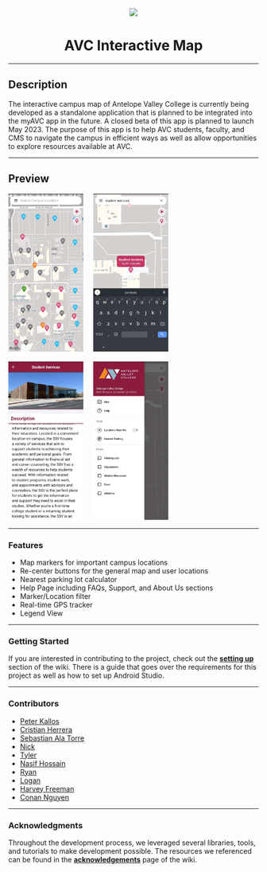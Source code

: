 <div align="center">
  <img src="https://user-images.githubusercontent.com/97070073/199654750-9662d503-29fb-4030-9614-7040b20bb376.png">
  
# AVC Interactive Map
</div>

---

## Description 

The interactive campus map of Antelope Valley College is currently being developed as a standalone application 
that is planned to be integrated into the myAVC app in the future. A closed beta of this app is planned to launch
May 2023. The purpose of this app is to help AVC students, faculty, and CMS to navigate the campus in efficient ways
as well as allow opportunities to explore resources available at AVC.

---

## Preview

<div align="left">
  <img src="https://raw.githubusercontent.com/AVC-CS-Committee/InteractiveCampusMap/assets/demo0.jpg" width="30%">
  &nbsp; &nbsp;
  <img src="https://raw.githubusercontent.com/AVC-CS-Committee/InteractiveCampusMap/assets/demo1.jpg" width="30%">
</div>
&nbsp; &nbsp;
<div>
  <img src="https://raw.githubusercontent.com/AVC-CS-Committee/InteractiveCampusMap/assets/demo2.jpg" width="30%">
  &nbsp; &nbsp;
  <img src="https://raw.githubusercontent.com/AVC-CS-Committee/InteractiveCampusMap/assets/demo3.jpg" width="30%">
</div>

---

### Features

* Map markers for important campus locations
* Re-center buttons for the general map and user locations
* Nearest parking lot calculator
* Help Page including FAQs, Support, and About Us sections
* Marker/Location filter
* Real-time GPS tracker
* Legend View 

---

### Getting Started

If you are interested in contributing to the project, check out the **[setting up](https://github.com/AVC-Computer-Science-Comittee-Projects/InteractiveCampusMap/wiki/Setting-up)** section of the wiki. There is a guide that goes over the requirements for this project as well as how to set up Android Studio.

---

### Contributors

- [Peter Kallos](https://kallosp.github.io/)
- [Cristian Herrera](https://cristianherrera.dev/)
- [Sebastian Ala Torre](https://github.com/stardustgd)
- [Nick](https://github.com/nickg309)
- [Tyler](https://github.com/tcartermills)
- [Nasif Hossain](https://github.com/nhoss)
- [Ryan](https://github.com/ryanreevess)
- [Logan](https://github.com/Logsans)
- [Harvey Freeman](https://github.com/Hjfreeman0623)
- [Conan Nguyen](https://github.com/conan-nhat-nguyen)

---

### Acknowledgments

Throughout the development process, we leveraged several libraries, tools, and tutorials to make development possible. The resources we referenced can be found in the **[acknowledgements](https://github.com/AVC-Computer-Science-Comittee-Projects/InteractiveCampusMap/wiki/Acknowledgments)** page of the wiki.
